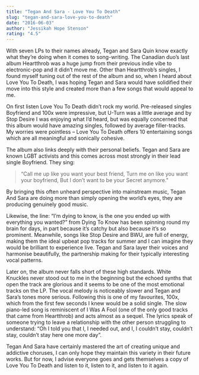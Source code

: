 ```yaml
---
title: "Tegan And Sara - Love You To Death"
slug: "tegan-and-sara-love-you-to-death"
date: "2016-06-03"
author: "Jessikah Hope Stenson"
rating: "4.5"
---
```


With seven LPs to their names already, Tegan and Sara Quin know exactly what they’re doing when it comes to song-writing. The Canadian duo’s last album Heartthrob was a huge jump from their previous indie vibe to electronic-pop and it didn’t move me. Other than Heartthrob’s singles, I found myself tuning out of the rest of the album and so, when I heard about Love You To Death, I was hoping Tegan and Sara would have solidified their move into this style and created more than a few songs that would appeal to me.

On first listen Love You To Death didn’t rock my world. Pre-released singles Boyfriend and 100x were impressive, but U-Turn was a little average and by Stop Desire I was enjoying what I’d heard, but was equally concerned that this album would have amazing singles, followed by average filler-tracks. My worries were pointless – Love You To Death offers 10 entertaining songs which are all meaningful and sonically cohesive.

The album also links deeply with their personal beliefs. Tegan and Sara are known LGBT activists and this comes across most strongly in their lead single Boyfriend. They sing:

> “Call me up like you want your best friend, Turn me on like you want your boyfriend, But I don’t want to be your Secret anymore."

By bringing this often unheard perspective into mainstream music, Tegan And Sara are doing more than simply opening the world’s eyes, they are producing genuinely good music.

Likewise, the line: “I’m dying to know, is the one you ended up with everything you wanted?” from Dying To Know has been spinning round my brain for days, in part because it’s catchy but also because it’s so prominent. Meanwhile, songs like Stop Desire and BWU, are full of energy, making them the ideal upbeat pop tracks for summer and I can imagine they would be brilliant to experience live. Tegan and Sara layer their voices and harmonise beautifully, the partnership making for their typically interesting vocal patterns.

Later on, the album never falls short of these high standards. White Knuckles never stood out to me in the beginning but the echoed synths that open the track are glorious and it seems to be one of the most emotional tracks on the LP. The vocal melody is noticeably slower and Tegan and Sara’s tones more serious. Following this is one of my favourites, 100x, which from the first few seconds I knew would be a solid single. The slow piano-led song is reminiscent of I Was A Fool (one of the only good tracks that came from Heartthrob) and acts almost as a sequel. The lyrics speak of someone trying to leave a relationship with the other person struggling to understand: “Oh I told you that I, I needed out, and I, I couldn’t stay, couldn’t stay, couldn’t stay here one more day”.

Tegan And Sara have certainly mastered the art of creating unique and addictive choruses, I can only hope they maintain this variety in their future works. But for now, I advise everyone goes and gets themselves a copy of Love You To Death and listen to it, listen to it, and listen to it again.
